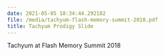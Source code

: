 ```yaml
---
date: 2021-05-05 18:34:44.292182
file: /media/tachyum-flash-memory-summit-2018.pdf
title: Tachyum Prodigy Slide
---
```


Tachyum at Flash Memory Summit 2018